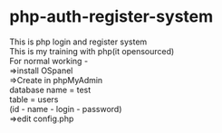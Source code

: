 # php-auth-register-system<br>
This is php login and register system<br>
This is my training with php(it opensourced)<br>
For normal working - <br>
=>install OSpanel<br>
=>Create in phpMyAdmin<br>
database name = test<br>
table = users<br>
(id - name - login - password)<br>
=>edit config.php

